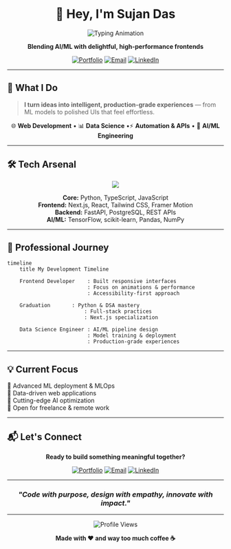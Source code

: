 <div align="center">
  
# 👋 Hey, I'm Sujan Das

<img src="https://readme-typing-svg.herokuapp.com?font=JetBrains+Mono&weight=600&size=28&duration=3000&pause=800&color=00D4FF&background=00000000&center=true&vCenter=true&width=600&lines=Data+Science+Engineer;Python+Expert;AI%2FML+Enthusiast;Full-Stack+Developer;Building+Intelligent+Experiences" alt="Typing Animation" />

**Blending AI/ML with delightful, high-performance frontends**

[![Portfolio](https://img.shields.io/badge/🌐_Portfolio-sujandas.info-00D4FF?style=for-the-badge)](https://www.sujandas.info/)
[![Email](https://img.shields.io/badge/📧_Contact-contact@sujandas.info-EA4335?style=for-the-badge)](mailto:contact@sujandas.info)
[![LinkedIn](https://img.shields.io/badge/LinkedIn-0077B5?style=for-the-badge&logo=linkedin&logoColor=white)](https://linkedin.com/in/devsujandas)

</div>

---

## 🎯 What I Do

> **I turn ideas into intelligent, production-grade experiences** — from ML models to polished UIs that feel effortless.

<div align="center">
  
🌐 **Web Development** • 📊 **Data Science** •⚡ **Automation & APIs** • 🤖 **AI/ML Engineering** 

</div>

---

## 🛠️ Tech Arsenal

<p align="center">
  <img src="https://skillicons.dev/icons?i=python,typescript,javascript,react,nextjs,tailwind,fastapi,postgresql,tensorflow,git&theme=dark" />
</p>

<div align="center">

**Core:** Python, TypeScript, JavaScript  
**Frontend:** Next.js, React, Tailwind CSS, Framer Motion  
**Backend:** FastAPI, PostgreSQL, REST APIs  
**AI/ML:** TensorFlow, scikit-learn, Pandas, NumPy  

</div>

---

## 🌟 Professional Journey

```mermaid
timeline
    title My Development Timeline
    
    Frontend Developer    : Built responsive interfaces
                          : Focus on animations & performance
                          : Accessibility-first approach
    
    Graduation       : Python & DSA mastery
                         : Full-stack practices
                         : Next.js specialization
    
    Data Science Engineer : AI/ML pipeline design
                          : Model training & deployment
                          : Production-grade experiences
```

---

## 💡 Current Focus

🔬 Advanced ML deployment & MLOps  
🎯 Data-driven web applications  
🌱 Cutting-edge AI optimization  
🤝 Open for freelance & remote work  

---

## 📬 Let's Connect

<div align="center">

**Ready to build something meaningful together?**

[![Portfolio](https://img.shields.io/badge/🌐_Portfolio-Visit_Now-00D4FF?style=for-the-badge)](https://www.sujandas.info/)
[![Email](https://img.shields.io/badge/✉️_Email-Let's_Chat-EA4335?style=for-the-badge)](mailto:contact@sujandas.info)
[![LinkedIn](https://img.shields.io/badge/🔗_LinkedIn-Connect-0077B5?style=for-the-badge&logo=linkedin&logoColor=white)](https://linkedin.com/in/devsujandas)

</div>

---

<div align="center">

### *"Code with purpose, design with empathy, innovate with impact."*

</div>

---



<div align="center">

<img src="https://komarev.com/ghpvc/?username=devsujandas&label=Profile%20Views&color=00d4ff&style=flat" alt="Profile Views" />

**Made with ❤️ and way too much coffee ☕**

</div>
